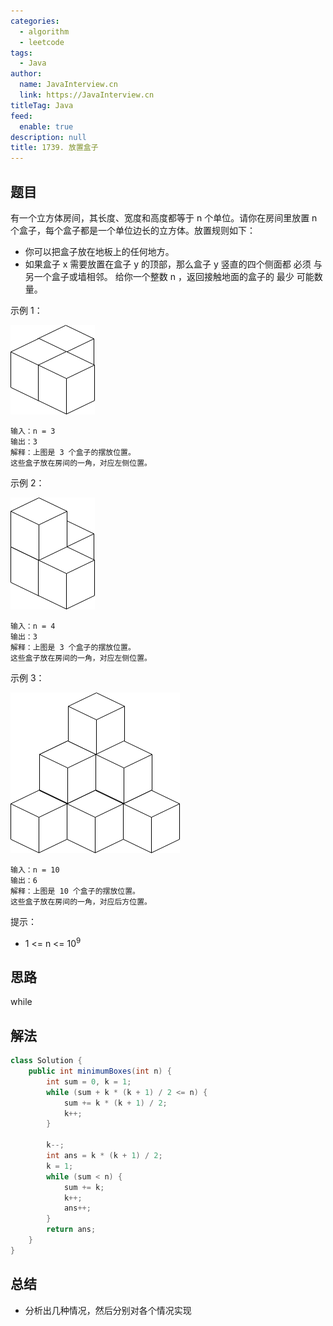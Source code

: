```yaml
---
categories: 
  - algorithm
  - leetcode
tags: 
  - Java
author: 
  name: JavaInterview.cn
  link: https://JavaInterview.cn
titleTag: Java
feed: 
  enable: true
description: null
title: 1739. 放置盒子
---
```


## 题目
有一个立方体房间，其长度、宽度和高度都等于 n 个单位。请你在房间里放置 n 个盒子，每个盒子都是一个单位边长的立方体。放置规则如下：

* 你可以把盒子放在地板上的任何地方。
* 如果盒子 x 需要放置在盒子 y 的顶部，那么盒子 y 竖直的四个侧面都 必须 与另一个盒子或墙相邻。
给你一个整数 n ，返回接触地面的盒子的 最少 可能数量。



示例 1：

![3-boxes.png](../../../media/pictures/leetcode/3-boxes.png)

    输入：n = 3
    输出：3
    解释：上图是 3 个盒子的摆放位置。
    这些盒子放在房间的一角，对应左侧位置。
示例 2：

![4-boxes.png](../../../media/pictures/leetcode/4-boxes.png)

    输入：n = 4
    输出：3
    解释：上图是 3 个盒子的摆放位置。
    这些盒子放在房间的一角，对应左侧位置。
示例 3：

![10-boxes.png](../../../media/pictures/leetcode/10-boxes.png)

    输入：n = 10
    输出：6
    解释：上图是 10 个盒子的摆放位置。
    这些盒子放在房间的一角，对应后方位置。


提示：

* 1 <= n <= 10<sup>9</sup>


## 思路

while

## 解法
```java
class Solution {
    public int minimumBoxes(int n) {
        int sum = 0, k = 1;
        while (sum + k * (k + 1) / 2 <= n) {
            sum += k * (k + 1) / 2;
            k++;
        }
        
        k--;
        int ans = k * (k + 1) / 2;
        k = 1;
        while (sum < n) {
            sum += k;
            k++;
            ans++;
        }
        return ans;
    }
}

```

## 总结

- 分析出几种情况，然后分别对各个情况实现 
